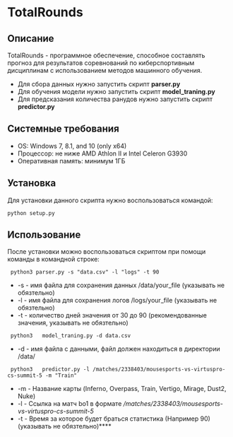# TotalRounds
## Описание
TotalRounds - программное обеспечение, способное составлять прогноз для результатов соревнований по киберспортивным дисциплинам с использованием методов машинного обучения. </br>
 - Для сбора данных нужно запустить скрипт **parser.py**
 - Для обучения модели нужно запустить скрипт **model_traning.py**
 - Для предсказания количества ранудов нужно запустить скрипт **predictor.py**

## Системные требования
- OS: Windows 7, 8.1, and 10 (only x64)
- Процессор: не ниже AMD Athlon II и Intel Celeron G3930
- Оперативная память: минимум 1ГБ
## Установка
Для установки данного скрипта нужно воспользоваться командой:
```
python setup.py
```
## Использование
После установки можно воспользоваться скриптом при помощи команды в командной строке:
```
 python3 parser.py -s "data.csv" -l "logs" -t 90
```
 - -s  - имя файла для сохранения данных /data/your_file (указывать не обязтельно) <br />
 - -l  - имя файла для сохранения логов /logs/your_file (указывать не обязтельно) <br />
 - -t  - количество дней значения от 30 до 90 (рекомендованные значения, указывать не обязтельно) <br />

```
 python3   model_traning.py -d data.csv
```
 - -d - имя файла с данными, файл должен находиться в директории /data/ 
```
 python3   predictor.py -l /matches/2338403/mousesports-vs-virtuspro-cs-summit-5 -m "Train"
```
 - -m - Название карты (Inferno, Overpass, Train, Vertigo, Mirage, Dust2, Nuke) <br/>
 - -l - Ссылка на матч bo1 в формате _/matches/2338403/mousesports-vs-virtuspro-cs-summit-5_  <br/>
 - -t - Время за которое будет браться статистика (Например 90) (указывать не обязтельно)****  <br/>